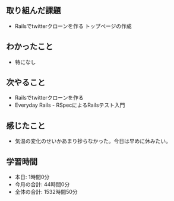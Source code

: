 ## 取り組んだ課題
- Railsでtwitterクローンを作る トップページの作成
## わかったこと
- 特になし
## 次やること
- Railsでtwitterクローンを作る
- Everyday Rails - RSpecによるRailsテスト入門
## 感じたこと
- 気温の変化のせいかあまり捗らなかった。今日は早めに休みたい。
## 学習時間
- 本日: 1時間0分
- 今月の合計: 44時間0分
- 全体の合計: 1532時間50分

